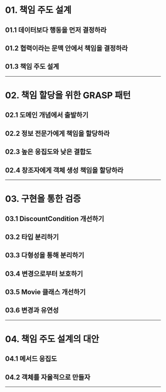 # 01. 책임 주도 설계

## 01.1 데이터보다 행동을 먼저 결정하라
## 01.2 협력이라는 문맥 안에서 책임을 결정하라
## 01.3 책임 주도 설계

---

# 02. 책임 할당을 위한 GRASP 패턴

## 02.1 도메인 개념에서 출발하기
## 02.2 정보 전문가에게 책임을 할당하라
## 02.3 높은 응집도와 낮은 결합도
## 02.4 창조자에게 객체 생성 책임을 할당하라

---

# 03. 구현을 통한 검증

## 03.1 DiscountCondition 개선하기
## 03.2 타입 분리하기
## 03.3 다형성을 통해 분리하기
## 03.4 변경으로부터 보호하기
## 03.5 Movie 클래스 개선하기
## 03.6 변경과 유연성

---

# 04. 책임 주도 설계의 대안

## 04.1 메서드 응집도
## 04.2 객체를 자율적으로 만들자

---